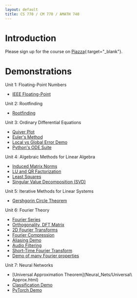 ```yaml
---
layout: default
title: CS 770 / CM 770 / AMATH 740
---
```


# Introduction

Please sign up for the course on [Piazza](https://piazza.com/uwaterloo.ca/fall2024/cs770cm770amath740){:target="_blank"}.

# Demonstrations

Unit 1: Floating-Point Numbers
- [IEEE Floating-Point](/floating_point/floating_point_numbers.html)
<!---
[Rounding Error Demo](/floating_point/roundoff_error_demo.html)
--->

Unit 2: Rootfinding
- [Rootfinding](/rootfinding/RootFinding.html)

Unit 3: Ordinary Differential Equations

- [Quiver Plot](/ODEs/quiver_plot.html)
- [Euler's Method](/ODEs/Euler_demo.html)
- [Local vs Global Error Demo](/ODEs/Euler_error_demo.html)
- [Python's ODE Suite](/ODEs/ode_suite_demos.html)
<!---
[3rd-Order Runge-Kutta (.py script)](/ODEs/rk3.py)
[Novelty Golf Animations (py)](/ODEs/anim_golf.py)
--->

Unit 4: Algebraic Methods for Linear Algebra
- [Induced Matrix Norms](/linear_algebra/induced_norms.html)
- [LU and QR Factorization](/linear_algebra/LU_QR_demos.html)
- [Least Squares](/linear_algebra/ls_demo.html)
- [Singular Value Decomposition (SVD)](/linear_algebra/SVD_demos.html)
<!---
[Vandermonde System](/interpolation/Vandermonde.html)
--->

Unit 5: Iterative Methods for Linear Systems
- [Gershgorin Circle Theorem](/linear_algebra/Gershgorin_demo.html)
<!---
[Jacobi Iteration](/linear_algebra/Jacobi.html)
--->

Unit 6: Fourier Theory
- [Fourier Series](/Fourier/Fourier_series_demo.html)
- [Orthogonality, DFT Matrix](/Fourier/DFT_matrix.html)
- [2D Fourier Transforms](/Fourier/2D_Fourier_Transforms.html)
- [Fourier Compression](/Fourier/Compression_Demo.html)
- [Aliasing Demo](/Fourier/Aliasing_demo.html)
- [Audio Filtering](/Fourier/Fourier_audio_demos.html)
- [Short-Time Fourier Transform](/Fourier/audio_encode.html)
- [Demo of many Fourier properties](/Fourier/Fourier_Demos.html)
<!---
[Recursive DFT](/Fourier/recursive_FFT.html)
[FFT Speed](/Fourier/speed_of_FFT.html)
--->

Unit 7: Neural Networks
- [Universal Approximation Theorem](Neural_Nets/Universal\ Approx.html)
- [Classification Demo](Neural_Nets/classification_demo.html)
- [PyTorch Demo](Neural_Nets/PyTorch.html)
<!---
[Neural Learning by Gradient Descent](least_squares/NeuralLearning.html)
--->
